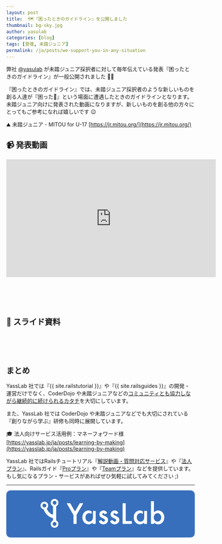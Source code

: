 ```yaml
---
layout: post
title:  🗺『困ったときのガイドライン』を公開しました
thumbnail: bg-sky.jpg
author: yasulab
categories: [blog]
tags: [登壇, 未踏ジュニア]
permalink: /ja/posts/we-support-you-in-any-situation
---
```


弊社 [@yasulab](https://twitter.com/yasulab) が未踏ジュニア採択者に対して毎年伝えている発表『困ったときのガイドライン』が一般公開されました 🚀✨

『困ったときのガイドライン』では、未踏ジュニア採択者のような新しいものを創る人達が『困った🤔』という場面に遭遇したときのガイドラインとなります。未踏ジュニア向けに発表された動画になりますが、新しいものを創る他の方々にとってもご参考になれば嬉しいです 😉

⛰ 未踏ジュニア - MITOU for U-17
[https://jr.mitou.org/](https://jr.mitou.org/)

## 📹 発表動画

<div class="video" style="margin-bottom: 100px;">
  <iframe width="560" height="315" src="https://www.youtube.com/embed/UgrS5DQOs9Y?rel=0&autoplay=0&showinfo=0&controls=1&fs=1&modestbranding=0" frameborder="0" allow="accelerometer; autoplay; encrypted-media; gyroscope; picture-in-picture" allowfullscreen></iframe>
</div>

## 📜 スライド資料

<div style="margin-bottom: 100px;">
  <script async class="speakerdeck-embed" data-id="cf7c6e7cf5204bd380b11cc452829c71" data-ratio="1.33333333333333" src="//speakerdeck.com/assets/embed.js"></script>
</div>


## まとめ

YassLab 社では『{{ site.railstutorial }}』や『{{ site.railsguides }}』の開発・運営だけでなく、CoderDojo や未踏ジュニアなどの[コミュニティとも協力しながら継続的に続けられるカタチ](https://yasslab.jp/ja/about#culture)を大切にしています。

また、YassLab 社では CoderDojo や未踏ジュニアなどでも大切にされている『創りながら学ぶ』研修も同時に展開しています。

🎓 法人向けサービス活用例：マネーフォワード様
[https://yasslab.jp/ja/posts/learning-by-making](https://yasslab.jp/ja/posts/learning-by-making)


YassLab 社ではRailsチュートリアル『[解説動画・質問対応サービス](https://railstutorial.jp/#service)』や『[法人プラン](https://railstutorial.jp/business)』、Railsガイド『[Proプラン](https://railsguides.jp/pro)』や『[Teamプラン](https://railsguides.jp/team)』などを提供しています。もし気になるプラン・サービスがあればぜひ気軽に試してみてください ;)

-----

[![YassLab Inc.](/img/logos/800x200.png)](/)


